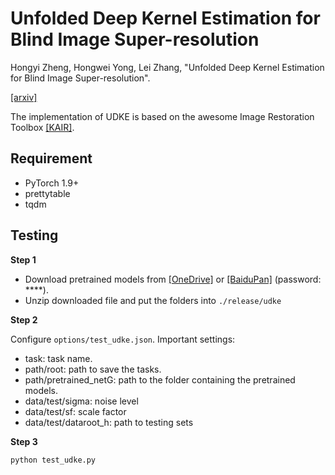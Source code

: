 # Unfolded Deep Kernel Estimation for Blind Image Super-resolution
Hongyi Zheng, Hongwei Yong, Lei Zhang, "Unfolded Deep Kernel Estimation for Blind Image Super-resolution".

[[arxiv]](https://arxiv.org/abs/2203.05568)

The implementation of UDKE is based on the awesome Image Restoration Toolbox [[KAIR]](https://github.com/cszn/KAIR).

## Requirement
- PyTorch 1.9+
- prettytable
- tqdm

## Testing
**Step 1**

- Download pretrained models from [[OneDrive]](......) or [[BaiduPan]](......) (password: ****).
- Unzip downloaded file and put the folders into ```./release/udke```

**Step 2**

Configure ```options/test_udke.json```. Important settings:
- task: task name.
- path/root: path to save the tasks.
- path/pretrained_netG: path to the folder containing the pretrained models.
- data/test/sigma: noise level
- data/test/sf: scale factor
- data/test/dataroot_h: path to testing sets

**Step 3**
```bash
python test_udke.py
```
